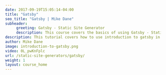```yaml
---
date: 2017-09-19T15:05:14-04:00
title: "Gatsby"
seo_title: "Gatsby | Mike Dane"
subheader:
     greeting: Gatsby - Static Site Generator
     description: This course covers the basics of using Gatsby - Static Site Generator. Work your way through the videos and we'll teach you everything you need to know to create a professional and scalable website or blog!
description: This tutorial covers how to use introduction to gatsby in Gatsby -  Static Site Generator.
author: Mike Dane
image: introduction-to-gatsby.png
video: 0L_pwKnFplc
url: /static-site-generators/gatsby/
weight: 1
layout: course_home
---
```

